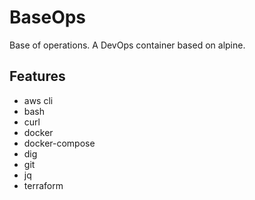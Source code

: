 # BaseOps

Base of operations. A DevOps container based on alpine.

## Features

- aws cli
- bash
- curl
- docker
- docker-compose
- dig
- git
- jq
- terraform

